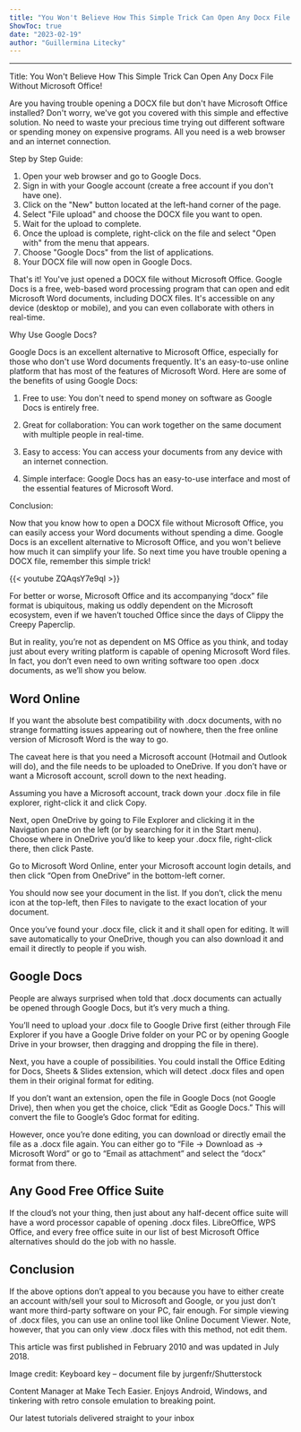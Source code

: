 ```yaml
---
title: "You Won't Believe How This Simple Trick Can Open Any Docx File Without Microsoft Office!"
ShowToc: true 
date: "2023-02-19"
author: "Guillermina Litecky"
---
```

*****
Title: You Won't Believe How This Simple Trick Can Open Any Docx File Without Microsoft Office!

Are you having trouble opening a DOCX file but don't have Microsoft Office installed? Don't worry, we've got you covered with this simple and effective solution. No need to waste your precious time trying out different software or spending money on expensive programs. All you need is a web browser and an internet connection.

Step by Step Guide:

1. Open your web browser and go to Google Docs.
2. Sign in with your Google account (create a free account if you don't have one).
3. Click on the "New" button located at the left-hand corner of the page.
4. Select "File upload" and choose the DOCX file you want to open.
5. Wait for the upload to complete.
6. Once the upload is complete, right-click on the file and select "Open with" from the menu that appears.
7. Choose "Google Docs" from the list of applications.
8. Your DOCX file will now open in Google Docs.

That's it! You've just opened a DOCX file without Microsoft Office. Google Docs is a free, web-based word processing program that can open and edit Microsoft Word documents, including DOCX files. It's accessible on any device (desktop or mobile), and you can even collaborate with others in real-time.

Why Use Google Docs?

Google Docs is an excellent alternative to Microsoft Office, especially for those who don't use Word documents frequently. It's an easy-to-use online platform that has most of the features of Microsoft Word. Here are some of the benefits of using Google Docs:

1. Free to use: You don't need to spend money on software as Google Docs is entirely free.

2. Great for collaboration: You can work together on the same document with multiple people in real-time.

3. Easy to access: You can access your documents from any device with an internet connection.

4. Simple interface: Google Docs has an easy-to-use interface and most of the essential features of Microsoft Word.

Conclusion:

Now that you know how to open a DOCX file without Microsoft Office, you can easily access your Word documents without spending a dime. Google Docs is an excellent alternative to Microsoft Office, and you won't believe how much it can simplify your life. So next time you have trouble opening a DOCX file, remember this simple trick!

{{< youtube ZQAqsY7e9qI >}} 



For better or worse, Microsoft Office and its accompanying “docx” file format is ubiquitous, making us oddly dependent on the Microsoft ecosystem, even if we haven’t touched Office since the days of Clippy the Creepy Paperclip.
 
But in reality, you’re not as dependent on MS Office as you think, and today just about every writing platform is capable of opening Microsoft Word files. In fact, you don’t even need to own writing software too open .docx documents, as we’ll show you below.
 
## Word Online
 
If you want the absolute best compatibility with .docx documents, with no strange formatting issues appearing out of nowhere, then the free online version of Microsoft Word is the way to go.
 
The caveat here is that you need a Microsoft account (Hotmail and Outlook will do), and the file needs to be uploaded to OneDrive. If you don’t have or want a Microsoft account, scroll down to the next heading.
 
Assuming you have a Microsoft account, track down your .docx file in file explorer, right-click it and click Copy.
 

 
Next, open OneDrive by going to File Explorer and clicking it in the Navigation pane on the left (or by searching for it in the Start menu). Choose where in OneDrive you’d like to keep your .docx file, right-click there, then click Paste.
 
Go to Microsoft Word Online, enter your Microsoft account login details, and then click “Open from OneDrive” in the bottom-left corner.
 
You should now see your document in the list. If you don’t, click the menu icon at the top-left, then Files to navigate to the exact location of your document.
 
Once you’ve found your .docx file, click it and it shall open for editing. It will save automatically to your OneDrive, though you can also download it and email it directly to people if you wish.
 
## Google Docs
 
People are always surprised when told that .docx documents can actually be opened through Google Docs, but it’s very much a thing.
 
You’ll need to upload your .docx file to Google Drive first (either through File Explorer if you have a Google Drive folder on your PC or by opening Google Drive in your browser, then dragging and dropping the file in there).
 
Next, you have a couple of possibilities. You could install the Office Editing for Docs, Sheets & Slides extension, which will detect .docx files and open them in their original format for editing.
 
If you don’t want an extension, open the file in Google Docs (not Google Drive), then when you get the choice, click “Edit as Google Docs.” This will convert the file to Google’s Gdoc format for editing.
 
However, once you’re done editing,  you can download or directly email the file as a .docx file again. You can either go to “File -> Download as -> Microsoft Word” or go to “Email as attachment” and select the “docx” format from there.
 
## Any Good Free Office Suite
 
If the cloud’s not your thing, then just about any half-decent office suite will have a word processor capable of opening .docx files. LibreOffice, WPS Office, and every free office suite in our list of best Microsoft Office alternatives should do the job with no hassle.
 
## Conclusion
 
If the above options don’t appeal to you because you have to either create an account with/sell your soul to Microsoft and Google, or you just don’t want more third-party software on your PC, fair enough. For simple viewing of .docx files, you can use an online tool like Online Document Viewer. Note, however, that you can only view .docx files with this method, not edit them.
 
This article was first published in February 2010 and was updated in July 2018.
 
Image credit: Keyboard key – document file by jurgenfr/Shutterstock
 
Content Manager at Make Tech Easier. Enjoys Android, Windows, and tinkering with retro console emulation to breaking point.
 
Our latest tutorials delivered straight to your inbox





